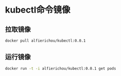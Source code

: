 # kubectl命令镜像

## 拉取镜像

```bash
docker pull alfierichou/kubectl:0.0.1
```

## 运行镜像

```bash
docker run -t -i alfierichou/kubectl:0.0.1 get pods
```
